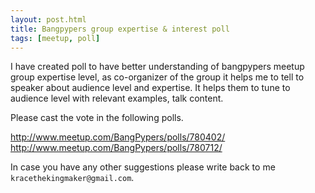 ```yaml
---
layout: post.html
title: Bangpypers group expertise & interest poll 
tags: [meetup, poll]
---
```


I have created poll to have better understanding of bangpypers meetup group expertise level, as co-organizer of the group it helps me to tell to speaker about audience level and expertise. It helps them to tune to audience level with relevant examples, talk content.

Please cast the vote in the following polls.

http://www.meetup.com/BangPypers/polls/780402/
http://www.meetup.com/BangPypers/polls/780712/
 

In case you have any other suggestions please write back to me `kracethekingmaker@gmail.com`. 